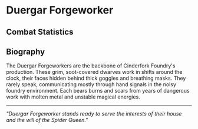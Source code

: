 # Duergar Forgeworker

<link rel="stylesheet" href="../../drow_theme.css">

## Combat Statistics

<div id="forgeworker-statblock"></div>

<script>
// Wait for page load to ensure all scripts are available
document.addEventListener('DOMContentLoaded', function() {
  setTimeout(function() {
    // Load statblock from JSON file
    loadJsonStatblock('../json/duergar_forgeworker.json', 'forgeworker-statblock');
  }, 100);
});
</script>
## Biography

The Duergar Forgeworkers are the backbone of Cinderfork Foundry's production. These grim, soot-covered dwarves work in shifts around the clock, their faces hidden behind thick goggles and breathing masks. They rarely speak, communicating mostly through hand signals in the noisy foundry environment. Each bears burns and scars from years of dangerous work with molten metal and unstable magical energies.

---

*"Duergar Forgeworker stands ready to serve the interests of their house and the will of the Spider Queen."*

